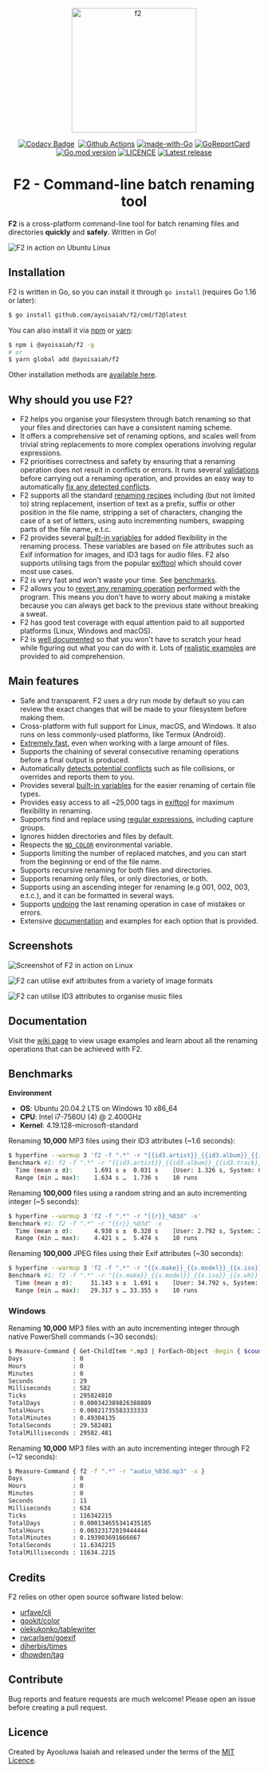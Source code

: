 <p align="center">
   <img src="https://ik.imagekit.io/turnupdev/f2_logo_02eDMiVt7.png" width="250" height="250" alt="f2">
</p>

<p align="center">
   <a href="https://www.codacy.com/manual/ayoisaiah/f2?utm_source=github.com&amp;utm_medium=referral&amp;utm_content=ayoisaiah/f2&amp;utm_campaign=Badge_Grade"><img src="https://api.codacy.com/project/badge/Grade/7136493cf477467387381890cb25dc9e" alt="Codacy Badge"></a>
   <a href="http://makeapullrequest.com"><img src="https://img.shields.io/badge/PRs-welcome-brightgreen.svg?style=flat" alt=""></a>
   <a href="https://github.com/ayoisaiah/F2/actions"><img src="https://github.com/ayoisaiah/F2/actions/workflows/test.yml/badge.svg" alt="Github Actions"></a>
   <a href="https://golang.org"><img src="https://img.shields.io/badge/Made%20with-Go-1f425f.svg" alt="made-with-Go"></a>
   <a href="https://goreportcard.com/report/github.com/ayoisaiah/f2"><img src="https://goreportcard.com/badge/github.com/ayoisaiah/f2" alt="GoReportCard"></a>
   <a href="https://github.com/ayoisaiah/f2"><img src="https://img.shields.io/github/go-mod/go-version/ayoisaiah/f2.svg" alt="Go.mod version"></a>
   <a href="https://github.com/ayoisaiah/f2/blob/master/LICENCE"><img src="https://img.shields.io/github/license/ayoisaiah/f2.svg" alt="LICENCE"></a>
   <a href="https://github.com/ayoisaiah/f2/releases/"><img src="https://img.shields.io/github/release/ayoisaiah/f2.svg" alt="Latest release"></a>
</p>

<h1 align="center">F2 - Command-line batch renaming tool</h1>

**F2** is a cross-platform command-line tool for batch renaming files and directories **quickly** and **safely**. Written in Go!

<img src="https://ik.imagekit.io/turnupdev/f2-demo_tnCZlpBrkhX.gif?tr:q-100" alt="F2 in action on Ubuntu Linux">

## Installation

F2 is written in Go, so you can install it through `go install` (requires Go 1.16 or later):

```bash
$ go install github.com/ayoisaiah/f2/cmd/f2@latest
```

You can also install it via [npm](https://www.npmjs.com/) or [yarn](https://yarnpkg.com/):

```bash
$ npm i @ayoisaiah/f2 -g
# or
$ yarn global add @ayoisaiah/f2
```

Other installation methods are [available here](https://github.com/ayoisaiah/f2/wiki/Installation/).

## Why should you use F2?

- F2 helps you organise your filesystem through batch renaming so that your files and directories can have a consistent naming scheme.
- It offers a comprehensive set of renaming options, and scales well from trivial string replacements to more complex operations involving regular expressions.
- F2 prioritises correctness and safety by ensuring that a renaming operation does not result in conflicts or errors. It runs several [validations](https://github.com/ayoisaiah/f2/wiki/Validation-and-conflict-detection) before carrying out a renaming operation, and provides an easy way to automatically [fix any detected conflicts](https://github.com/ayoisaiah/f2/wiki/Validation-and-conflict-detection#auto-fixing-conflicts).
- F2 supports all the standard [renaming recipes](https://github.com/ayoisaiah/f2/wiki/Renaming-Recipes) including (but not limited to) string replacement, insertion of text as a prefix, suffix or other position in the file name, stripping a set of characters, changing the case of a set of letters, using auto incrementing numbers, swapping parts of the file name, e.t.c.
- F2 provides several [built-in variables](https://github.com/ayoisaiah/f2/wiki/Built-in-variables) for added flexibility in the renaming process. These variables are based on file attributes such as Exif information for images, and ID3 tags for audio files. F2 also supports utilising tags from the popular [exiftool](https://github.com/ayoisaiah/f2/wiki/Exiftool-variables) which should cover most use cases.
- F2 is very fast and won't waste your time. See [benchmarks](#benchmarks).
- F2 allows you to [revert any renaming operation](https://github.com/ayoisaiah/f2/wiki/Undoing-a-renaming-operation) performed with the program. This means you don't have to worry about making a mistake because you can always get back to the previous state without breaking a sweat.
- F2 has good test coverage with equal attention paid to all supported platforms (Linux, Windows and macOS).
- F2 is [well documented](https://github.com/ayoisaiah/f2/wiki) so that you won't have to scratch your head while figuring out what you can do with it. Lots of [realistic examples](https://github.com/ayoisaiah/f2/wiki/Real-world-examples) are provided to aid comprehension.

## Main features

- Safe and transparent. F2 uses a dry run mode by default so you can review the exact changes that will be made to your filesystem before making them.
- Cross-platform with full support for Linux, macOS, and Windows. It also runs on less commonly-used platforms, like Termux (Android).
- [Extremely fast](#benchmarks), even when working with a large amount of files.
- Supports the chaining of several consecutive renaming operations before a final output is produced.
- Automatically [detects potential conflicts](https://github.com/ayoisaiah/f2/wiki/Validation-and-conflict-detection) such as file collisions, or overrides and reports them to you.
- Provides several [built-in variables](https://github.com/ayoisaiah/f2/wiki/Built-in-variables) for the easier renaming of certain file types.
- Provides easy access to all ~25,000 tags in [exiftool](https://github.com/ayoisaiah/f2/wiki/Exiftool-variables) for maximum flexibility in renaming.
- Supports find and replace using [regular expressions](https://github.com/ayoisaiah/f2/wiki/Regular-expressions), including capture groups.
- Ignores hidden directories and files by default.
- Respects the [`NO_COLOR`](https://no-color.org/) environmental variable.
- Supports limiting the number of replaced matches, and you can start from the beginning or end of the file name.
- Supports recursive renaming for both files and directories.
- Supports renaming only files, or only directories, or both.
- Supports using an ascending integer for renaming (e.g 001, 002, 003, e.t.c.), and it can be formatted in several ways.
- Supports [undoing](https://github.com/ayoisaiah/f2/wiki/Undoing-a-renaming-operation) the last renaming operation in case of mistakes or errors.
- Extensive [documentation](https://github.com/ayoisaiah/f2/wiki) and examples for each option that is provided.

## Screenshots

![Screenshot of F2 in action on Linux](https://ik.imagekit.io/turnupdev/f2_EsdXrHHKt.png?tr:q-100)

![F2 can utilise exif attributes from a variety of image formats](https://ik.imagekit.io/turnupdev/f2-exif-example_1__82eO1ZqnbgT.png?tr:q-100)

![F2 can utilise ID3 attributes to organise music files](https://ik.imagekit.io/turnupdev/f2-id3-example_Esb--IK6A.png?tr:q-100)

## Documentation

Visit the [wiki page](https://github.com/ayoisaiah/f2/wiki) to view usage examples and learn about all the renaming operations that can be achieved with F2.

## Benchmarks

**Environment**
- **OS**: Ubuntu 20.04.2 LTS on Windows 10 x86_64
- **CPU**: Intel i7-7560U (4) @ 2.400GHz
- **Kernel**:  4.19.128-microsoft-standard

Renaming **10,000** MP3 files using their ID3 attributes (~1.6 seconds):

```bash
$ hyperfine --warmup 3 'f2 -f ".*" -r "{{id3.artist}}_{{id3.album}}_{{id3.track}}_{{r} }.mp3" -x'
Benchmark #1: f2 -f ".*" -r "{{id3.artist}}_{{id3.album}}_{{id3.track}}_{{r}}.mp3" -x
  Time (mean ± σ):      1.691 s ±  0.031 s    [User: 1.326 s, System: 0.744 s]
  Range (min … max):    1.634 s …  1.736 s    10 runs
```

Renaming **100,000** files using a random string and an auto incrementing
integer (~5 seconds):

```bash
$ hyperfine --warmup 3 'f2 -f ".*" -r "{{r}}_%03d" -x'
Benchmark #1: f2 -f ".*" -r "{{r}}_%03d" -x
  Time (mean ± σ):      4.938 s ±  0.328 s    [User: 2.792 s, System: 2.770 s]
  Range (min … max):    4.421 s …  5.474 s    10 runs
```

Renaming **100,000** JPEG files using their Exif attributes (~30 seconds):

```bash
$ hyperfine --warmup 3 'f2 -f ".*" -r "{{x.make}}_{{x.model}}_{{x.iso}}_{{x.wh}}_{{r}}_%03d.jpg" -x'
Benchmark #1: f2 -f ".*" -r "{{x.make}}_{{x.model}}_{{x.iso}}_{{x.wh}}_{{r}}_%03d.jpg" -x
  Time (mean ± σ):     31.143 s ±  1.691 s    [User: 34.792 s, System: 4.779 s]
  Range (min … max):   29.317 s … 33.355 s    10 runs
```

### Windows

Renaming **10,000** MP3 files with an auto incrementing integer through native PowerShell commands (~30 seconds):

```bash
$ Measure-Command { Get-ChildItem *.mp3 | ForEach-Object -Begin { $count = 1 } -Process { Rename-Item $_ -NewName "music_$count.mp3"; $count++ } }
Days              : 0
Hours             : 0
Minutes           : 0
Seconds           : 29
Milliseconds      : 582
Ticks             : 295824810
TotalDays         : 0.000342389826388889
TotalHours        : 0.00821735583333333
TotalMinutes      : 0.49304135
TotalSeconds      : 29.582481
TotalMilliseconds : 29582.481
```

Renaming **10,000** MP3 files with an auto incrementing integer through F2 (~12 seconds):

```bash
$ Measure-Command { f2 -f ".*" -r "audio_%03d.mp3" -x }
Days              : 0
Hours             : 0
Minutes           : 0
Seconds           : 11
Milliseconds      : 634
Ticks             : 116342215
TotalDays         : 0.000134655341435185
TotalHours        : 0.00323172819444444
TotalMinutes      : 0.193903691666667
TotalSeconds      : 11.6342215
TotalMilliseconds : 11634.2215
```

## Credits

F2 relies on other open source software listed below:

- [urfave/cli](https://github.com/urfave/cli)
- [gookit/color](https://github.com/gookit/color)
- [olekukonko/tablewriter](https://github.com/olekukonko/tablewriter)
- [rwcarlsen/goexif](https://github.com/rwcarlsen/goexif)
- [djherbis/times](https://github.com/djherbis/times)
- [dhowden/tag](https://github.com/dhowden/tag)

## Contribute

Bug reports and feature requests are much welcome! Please open an issue before creating a pull request.

## Licence

Created by Ayooluwa Isaiah and released under the terms of the [MIT Licence](http://opensource.org/licenses/MIT).
